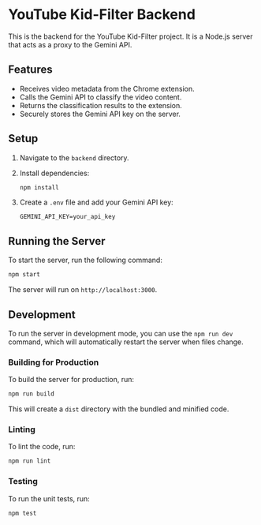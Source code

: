 # YouTube Kid-Filter Backend

This is the backend for the YouTube Kid-Filter project. It is a Node.js server that acts as a proxy to the Gemini API.

## Features

*   Receives video metadata from the Chrome extension.
*   Calls the Gemini API to classify the video content.
*   Returns the classification results to the extension.
*   Securely stores the Gemini API key on the server.

## Setup

1.  Navigate to the `backend` directory.
2.  Install dependencies:

    ```bash
    npm install
    ```

3.  Create a `.env` file and add your Gemini API key:

    ```
    GEMINI_API_KEY=your_api_key
    ```

## Running the Server

To start the server, run the following command:

```bash
npm start
```

The server will run on `http://localhost:3000`.

## Development

To run the server in development mode, you can use the `npm run dev` command, which will automatically restart the server when files change.

### Building for Production

To build the server for production, run:

```bash
npm run build
```

This will create a `dist` directory with the bundled and minified code.

### Linting

To lint the code, run:

```bash
npm run lint
```

### Testing

To run the unit tests, run:

```bash
npm test
```
